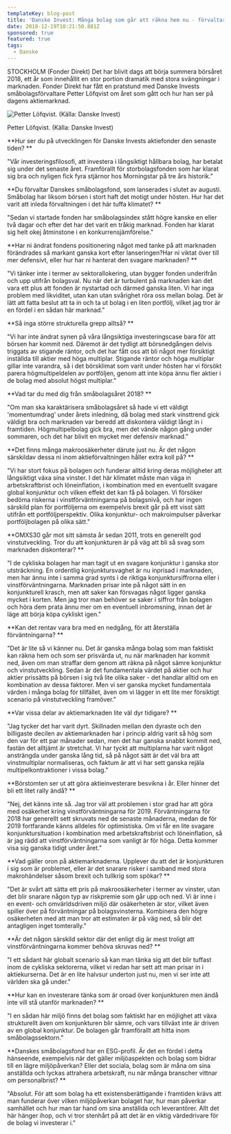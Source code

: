 ```yaml
---
templateKey: blog-post
title: 'Danske Invest: Många bolag som går att räkna hem nu - förvaltare'
date: 2018-12-19T10:21:50.881Z
sponsored: true
featured: true
tags:
  - Danske
---
```

STOCKHOLM (Fonder Direkt) Det har blivit dags att börja summera börsåret 2018, ett år som innehållit en stor portion dramatik med stora svängningar i marknaden. Fonder Direkt har fått en pratstund med Danske Invests småbolagsförvaltare Petter Löfqvist om året som gått och hur han ser på dagens aktiemarknad.

![Petter Löfqvist. (Källa: Danske Invest)](/img/petter2.png)

<span class="image-caption">Petter Löfqvist. (Källa: Danske Invest)</span>

**Hur ser du på utvecklingen för Danske Invests aktiefonder den senaste tiden?**

"Vår investeringsfilosofi, att investera i långsiktigt hållbara bolag, har betalat sig under det senaste året. Framförallt för storbolagsfonden som har klarat sig bra och nyligen fick fyra stjärnor hos Morningstar på tre års historik."

**Du förvaltar Danskes småbolagsfond, som lanserades i slutet av augusti. Småbolag har liksom börsen i stort haft det motigt under hösten. Hur har det varit att inleda förvaltningen i det här tuffa klimatet?**

"Sedan vi startade fonden har småbolagsindex stått högre kanske en eller två dagar och efter det har det varit en tråkig marknad. Fonden har klarat sig helt okej åtminstone i en konkurrensjämförelse."

**Har ni ändrat fondens positionering något med tanke på att marknaden förändrades så markant ganska kort efter lanseringen?Har ni viktat över till mer defensivt, eller hur har ni hanterat den svagare marknaden?**

"Vi tänker inte i termer av sektorallokering, utan bygger fonden underifrån och upp utifrån bolagsval. Nu när det är turbulent på marknaden kan det vara ett plus att fonden är nystartad och därmed ganska liten. Vi har inga problem med likviditet, utan kan utan svårighet röra oss mellan bolag. Det är lätt att fatta beslut att ta in och ta ut bolag i en liten portfölj, vilket jag tror är en fördel i en sådan här marknad."

**Så inga större strukturella grepp alltså?**

"Vi har inte ändrat synen på våra långsiktiga investeringscase bara för att börsen har kommit ned. Däremot är det tydligt att börsnedgången delvis triggats av stigande räntor, och det har fått oss att bli något mer försiktigt inställda till aktier med höga multiplar. Stigande räntor och höga multiplar gillar inte varandra, så i det börsklimat som varit under hösten har vi försökt parera högmultipeldelen av portföljen, genom att inte köpa ännu fler aktier i de bolag med absolut högst multiplar."

**Vad tar du med dig från småbolagsåret 2018?**

"Om man ska karaktärisera småbolagsåret så hade vi ett väldigt 'momentumdrag' under årets inledning, då bolag med stark vinsttrend gick väldigt bra och marknaden var beredd att diskontera väldigt långt in i framtiden. Högmultipelbolag gick bra, men det vände någon gång under sommaren, och det har blivit en mycket mer defensiv marknad."

**Det finns många makroosäkerheter därute just nu. Är det någon särskildav dessa ni inom aktieförvaltningen håller extra koll på?**

"Vi har stort fokus på bolagen och funderar alltid kring deras möjligheter att långsiktigt växa sina vinster. I det här klimatet måste man väga in arbetskraftbrist och löneinflation, i kombination med en eventuellt svagare global konjunktur och vilken effekt det kan få på bolagen. Vi försöker bedöma riskerna i vinstförväntningarna på bolagsnivå, och har ingen särskild plan för portföljerna om exempelvis brexit går på ett visst sätt utifrån ett portföljperspektiv. Olika konjunktur- och makroimpulser påverkar portföljbolagen på olika sätt."

**OMXS30 går mot sitt sämsta år sedan 2011, trots en generellt god vinstutveckling. Tror du att konjunkturen är på väg att bli så svag som marknaden diskonterar?**

"I de cykliska bolagen har man tagit ut en svagare konjunktur i ganska stor utsträckning. En ordentlig konjunktursvaghet är nu inprisad i marknaden, men har ännu inte i samma grad synts i de riktiga konjunktursiffrorna eller i vinstförväntningarna. Marknaden prisar inte på något sätt in en konjunkturell krasch, men att saker kan försvagas något ligger ganska mycket i korten. Men jag tror man behöver se saker i siffror från bolagen och höra dem prata ännu mer om en eventuell inbromsning, innan det är läge att börja köpa cykliskt igen."

**Kan det rentav vara bra med en nedgång, för att återställa förväntningarna?**

"Det är lite så vi känner nu. Det är ganska många bolag som man faktiskt kan räkna hem och som ser prisvärda ut, nu när marknaden har kommit ned, även om man straffar dem genom att räkna på något sämre konjunktur och vinstutveckling. Sedan är det fundamentala värdet på aktier och hur aktier prissätts på börsen i sig två lite olika saker - det handlar alltid om en kombination av dessa faktorer. Men vi ser ganska mycket fundamentala värden i många bolag för tillfället, även om vi lägger in ett lite mer försiktigt scenario på vinstutveckling framöver."

**Var vissa delar av aktiemarknaden lite väl dyr tidigare?**

"Jag tycker det har varit dyrt. Skillnaden mellan den dyraste och den billigaste decilen av aktiemarknaden har i princip aldrig varit så hög som den var för ett par månader sedan, men det har ganska snabbt kommit ned, fastän det alltjämt är stretchat. Vi har tyckt att multiplarna har varit något ansträngda under ganska lång tid, så på något sätt är det väl bra att vinstmultiplar normaliseras, och faktum är att vi har sett ganska rejäla multipelkontraktioner i vissa bolag."

**Börstomten ser ut att göra aktieinvesterare besvikna i år. Eller hinner det bli ett litet rally ändå?**

"Nej, det känns inte så. Jag tror väl att problemen i stor grad har att göra med osäkerhet kring vinstförväntningarna för 2019. Förväntningarna för 2018 har generellt sett skruvats ned de senaste månaderna, medan de för 2019 fortfarande känns alldeles för optimistiska. Om vi får en lite svagare konjunktursituation i kombination med arbetskraftsbrist och löneinflation, så är jag rädd att vinstförväntningarna som vanligt är för höga. Detta kommer visa sig ganska tidigt under året."

**Vad gäller oron på aktiemarknaderna. Upplever du att det är konjunkturen i sig som är problemet, eller är det snarare risker i samband med stora makrohändelser såsom brexit och tullkrig som spökar?**

"Det är svårt att sätta ett pris på makroosäkerheter i termer av vinster, utan det blir snarare någon typ av riskpremie som går upp och ned. Vi är inne i en event- och omvärldsdriven miljö där osäkerheten är stor, vilket även spiller över på förväntningar på bolagsvinsterna. Kombinera den högre osäkerheten med att man tror att estimaten är på väg ned, så blir det antagligen inget tomterally."

**Är det någon särskild sektor där det enligt dig är mest troligt att vinstförväntningarna kommer behöva skruvas ned?**

"I ett sådant här globalt scenario så kan man tänka sig att det blir tuffast inom de cykliska sektorerna, vilket vi redan har sett att man prisar in i aktiekurserna. Det är en lite halvsur underton just nu, men vi ser inte att världen ska gå under."

**Hur kan en investerare tänka som är oroad över konjunkturen men ändå inte vill stå utanför marknaden?**

"I en sådan här miljö finns det bolag som faktiskt har en möjlighet att växa strukturellt även om konjunkturen blir sämre, och vars tillväxt inte är driven av en global konjunktur. De bolagen går framförallt att hitta inom småbolagssektorn."

**Danskes småbolagsfond har en ESG-profil. Är det en fördel i detta hänseende, exempelvis när det gäller miljöaspekten och bolag som bidrar till en lägre miljöpåverkan? Eller det sociala, bolag som är måna om sina anställda och lyckas attrahera arbetskraft, nu när många branscher vittnar om personalbrist?**

"Absolut. För att som bolag ha ett existensberättigande i framtiden krävs att man funderar över vilken miljöpåverkan bolaget har, hur man påverkar samhället och hur man tar hand om sina anställda och leverantörer. Allt det här hänger ihop, och vi tror stenhårt på att det är en viktig värdedrivare för de bolag vi investerar i."

